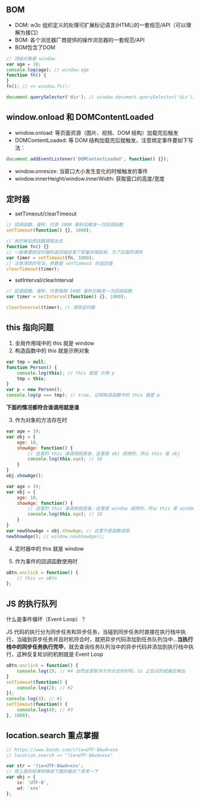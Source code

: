 ## BOM

- DOM: w3c 组织定义的处理可扩展标记语言(HTML)的一套规范/API（可以理解为接口）
- BOM: 各个浏览器厂商提供的操作浏览器的一套规范/API
- BOM包含了DOM

```javascript
// 顶级对象是 window
var age = 18;
console.log(age); // window.age
function fn() {
}
fn(); // => window.fn();

document.querySelector('div'); // window.document.querySelector('div');
```

## window.onload 和 DOMContentLoaded

- window.onload: 等页面资源（图片、视频、DOM 结构）加载完后触发
- DOMContentLoaded: 等 DOM 结构加载完后就触发，注意绑定事件要如下写法：

```javascript
document.addEventListener('DOMContentLoaded', function() {});
```

- window.onresize: 当窗口大小发生变化的时候触发的事件
- window.innerHeight/window.innerWidth: 获取窗口的高度/宽度

## 定时器

- setTimeout/clearTimeout

```javascript
// 回调函数、毫秒，代表 1000 毫秒后触发一次回调函数
setTimeout(function() {}, 1000);
```

```javascript
// 有时候会把函数提取出去
function fn() {}
// 一般需要把定时器的返回值给某个变量存储起来，为了后面的清除
var timer = setTimeout(fn, 1000);
// 注意清除的写法，参数是 setTimeout 的返回值
clearTimeout(timer);
```

- setInterval/clearInterval

```javascript
// 回调函数、毫秒，代表每隔 1000 毫秒后触发一次回调函数
var timer = setInterval(function() {}, 1000);

clearInterval(timer); // 清除定时器
```

## this 指向问题

1. 全局作用域中的 this 就是 window
2. 构造函数中的 this 就是示例对象

```javascript
var tmp = null;
function Person() {
    console.log(this); // this 就是 示例 p
    tmp = this;
}
var p = new Person();
console.log(p === tmp); // true, 证明构造函数中的 this 就是 p
```

**下面的情况都符合谁调用就是谁**

3. 作为对象的方法存在时

```javascript
var age = 19;
var obj = {
    age: 18,
    showAge: function() {
        // 这里的 this 谁调用就是谁，这里是 obj 调用的，所以 this 是 obj
        console.log(this.age); // 18
    }
}
obj.showAge();
```

```javascript
var age = 19;
var obj = {
    age: 18,
    showAge: function() {
        // 这里的 this 谁调用就是谁，这里是 window 调用的，所以 this 是 window
        console.log(this.age); // 19
    }
}
var newShowAge = obj.showAge; // 这里不是函数调用
newShowAge(); // window.newShowAge();
```

4. 定时器中的 this 就是 window

5. 作为事件的回调函数使用时

```javascript
oBtn.onclick = function() {
    // this => oBtn
};
```

## JS 的执行队列

什么是事件循环（Event Loop）？

JS 代码的执行分为同步任务和异步任务，当碰到同步任务时直接在执行栈中执行，当碰到异步任务并且时机符合时，就把异步代码添加到任务队列当中...**当执行栈中的同步任务执行完毕**，就去查询任务队列当中的异步代码并添加到执行栈中执行，这种反复轮训的机制就是 Event Loop

```javascript
oBtn.onclick = function() {
    console.log(1); // #4 当然这里取决于你点击的时机，1s 之后点的就最后输出
}
setTimeout(function() {
    console.log(2); // #2
});
console.log(3); // #1
setTimeout(function() {
    console.log(4); // #3
}, 1000);
```

## location.search 重点掌握

```javascript
// https://www.baidu.com/s?ie=UTF-8&wd=xxx
// location.search => "?ie=UTF-8&wd=xxx"

var str = '?ie=UTF-8&wd=xxx';
// 把上面的结果转换成下面的格式？思考一下
var obj = {
    ie: 'UTF-8',
    wd: 'xxx'
};
```